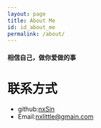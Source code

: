 ```yaml
---
layout: page
title: About Me
id: id_about_me
permalink: /about/
---
```


#### 相信自己，做你爱做的事
联系方式
===

- github:[nxSin](https://github.com/nxSin)
- Email:[nxlittle@gmain.com](nxlittle@gmail.com)
